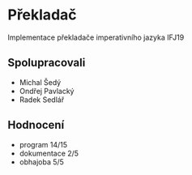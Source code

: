 # Překladač
Implementace překladače imperativního jazyka IFJ19
## Spolupracovali
- Michal Šedý
- Ondřej Pavlacký
- Radek Sedlář
## Hodnocení
- program 14/15
- dokumentace 2/5
- obhajoba 5/5
